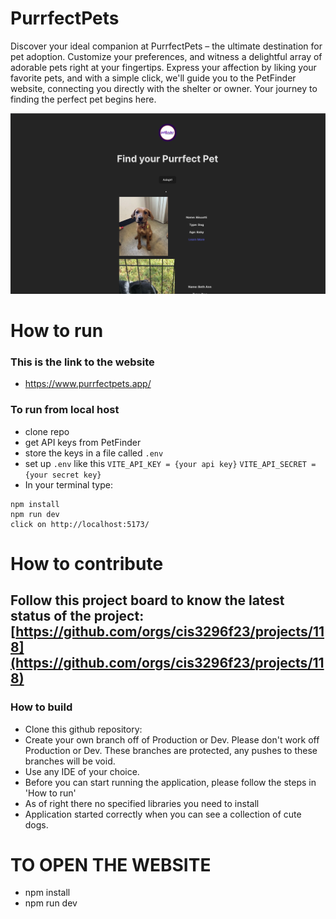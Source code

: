 # PurrfectPets
Discover your ideal companion at PurrfectPets – the ultimate destination for pet adoption. Customize your preferences, and witness a delightful array of adorable pets right at your fingertips. Express your affection by liking your favorite pets, and with a simple click, we'll guide you to the PetFinder website, connecting you directly with the shelter or owner. Your journey to finding the perfect pet begins here.

![](<src/assets/Screenshot 2023-11-09 at 1.53.01 PM.png>)
# How to run
### This is the link to the website 
- https://www.purrfectpets.app/
### To run from local host
- clone repo
- get API keys from PetFinder
- store the keys in a file called ``.env``
- set up ``.env`` like this ```VITE_API_KEY = {your api key}``` ```VITE_API_SECRET = {your secret key}```
- In your terminal type:
```
npm install
npm run dev
click on http://localhost:5173/
```

# How to contribute
Follow this project board to know the latest status of the project: [https://github.com/orgs/cis3296f23/projects/118](https://github.com/orgs/cis3296f23/projects/118)  
- 
### How to build
- Clone this github repository:
- Create your own branch off of Production or Dev. Please don't work off Production or Dev. These branches are protected, any pushes to these branches will be void.
- Use any IDE of your choice.
- Before you can start running the application, please follow the steps in 'How to run'
- As of right there no specified libraries you need to install
- Application started correctly when you can see a collection of cute dogs.


# TO OPEN THE WEBSITE
- npm install
- npm run dev